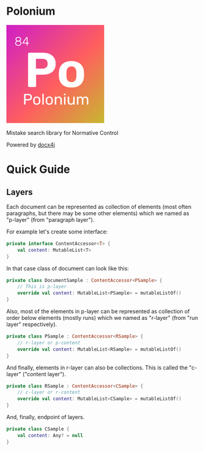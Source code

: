 # Polonium

![Polonium](src/main/resources/polonium.svg)

Mistake search library for Normative Control

Powered by [docx4j](https://www.docx4java.org/trac/docx4j)

# Quick Guide

## Layers

Each document can be represented as collection of elements (most often paragraphs, but there may be some other elements)
which we named as "p-layer" (from "paragraph layer").

For example let's create some interface:
```kotlin
private interface ContentAccessor<T> {
    val content: MutableList<T>
}
```
In that case class of document can look like this:
```kotlin
private class DocumentSample : ContentAccessor<PSample> {
    // This is p-layer
    override val content: MutableList<PSample> = mutableListOf()
}
```
Also, most of the elements in p-layer can be represented as collection of order below elements (mostly runs)
which we named as "r-layer" (from "run layer" respectively).
```kotlin
private class PSample : ContentAccessor<RSample> {
    // r-layer or p-content
    override val content: MutableList<RSample> = mutableListOf()
}
```
And finally, elements in r-layer can also be collections. This is called the "c-layer" ("content layer").
```kotlin
private class RSample : ContentAccessor<CSample> {
    // c-layer or r-content
    override val content: MutableList<CSample> = mutableListOf()
}
```
And, finally, endpoint of layers.
```kotlin
private class CSample { 
    val content: Any? = null
}
```